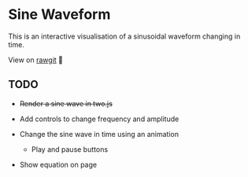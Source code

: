 # Sine Waveform

This is an interactive visualisation of a sinusoidal waveform changing in time.

View on [rawgit](https://rawgit.com/joebentley/waveform-sine/master/index.html) :sushi:

## TODO

* ~~Render a sine wave in two.js~~

* Add controls to change frequency and amplitude

* Change the sine wave in time using an animation

  * Play and pause buttons


* Show equation on page
